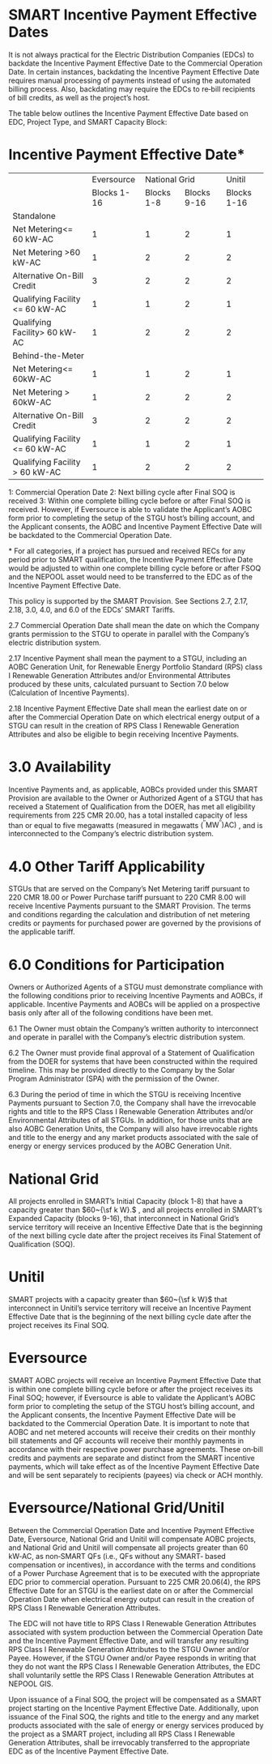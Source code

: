 # SMART Incentive Payment Effective Dates  

It is not always practical for the Electric Distribution Companies (EDCs) to backdate the Incentive Payment Effective Date to the Commercial Operation Date. In certain instances, backdating the Incentive Payment Effective Date requires manual processing of payments instead of using the automated billing process. Also, backdating may require the EDCs to re‐bill recipients of bill credits, as well as the project’s host.  

The table below outlines the Incentive Payment Effective Date based on EDC, Project Type, and SMART Capacity Block:  

# Incentive Payment Effective Date\*  

<html><body><table><tr><td></td><td>Eversource</td><td colspan="2">National Grid</td><td>Unitil</td></tr><tr><td></td><td>Blocks 1-16</td><td>Blocks 1-8</td><td>Blocks 9-16</td><td>Blocks 1-16</td></tr><tr><td colspan="5">Standalone</td></tr><tr><td>Net Metering<= 60 kW-AC</td><td>1</td><td>1</td><td>2</td><td>1</td></tr><tr><td>Net Metering >60 kW-AC</td><td>1</td><td>2</td><td>2</td><td>2</td></tr><tr><td>Alternative On-Bill Credit</td><td>3</td><td>2</td><td>2</td><td>2</td></tr><tr><td>Qualifying Facility <= 60 kW-AC</td><td>1</td><td>1</td><td>2</td><td>1</td></tr><tr><td>Qualifying Facility> 60 kW-AC</td><td>1</td><td>2</td><td>2</td><td>2</td></tr><tr><td colspan="5">Behind-the-Meter</td></tr><tr><td>Net Metering<= 60kW-AC</td><td>1</td><td>1</td><td>2</td><td>1</td></tr><tr><td>Net Metering > 60kW-AC</td><td>1</td><td>2</td><td>2</td><td>2</td></tr><tr><td>Alternative On-Bill Credit</td><td>3</td><td>2</td><td>2</td><td>2</td></tr><tr><td>Qualifying Facility <= 60 kW-AC</td><td>1</td><td>1</td><td>2</td><td>1</td></tr><tr><td>Qualifying Facility > 60 kW-AC</td><td>1</td><td>2</td><td>2</td><td>2</td></tr></table></body></html>

1: Commercial Operation Date 2: Next billing cycle after Final SOQ is received 3: Within one complete billing cycle before or after Final SOQ is received. However, if Eversource is able to validate the Applicant’s AOBC form prior to completing the setup of the STGU host’s billing account, and the Applicant consents, the AOBC and Incentive Payment Effective Date will be backdated to the Commercial Operation Date.  

\* For all categories, if a project has pursued and received RECs for any period prior to SMART qualification, the Incentive Payment Effective Date would be adjusted to within one complete billing cycle before or after FSOQ and the NEPOOL asset would need to be transferred to the EDC as of the Incentive Payment Effective Date.  

This policy is supported by the SMART Provision. See Sections 2.7, 2.17, 2.18, 3.0, 4.0, and 6.0 of the EDCs’ SMART Tariffs.  

2.7 Commercial Operation Date shall mean the date on which the Company grants permission to the STGU to operate in parallel with the Company’s electric distribution system.  

2.17 Incentive Payment shall mean the payment to a STGU, including an AOBC Generation Unit, for Renewable Energy Portfolio Standard (RPS) class I Renewable Generation Attributes and/or Environmental Attributes produced by these units, calculated pursuant to Section 7.0 below (Calculation of Incentive Payments).  

2.18 Incentive Payment Effective Date shall mean the earliest date on or after the Commercial Operation Date on which electrical energy output of a STGU can result in the creation of RPS Class I Renewable Generation Attributes and also be eligible to begin receiving Incentive Payments.  

# 3.0 Availability  

Incentive Payments and, as applicable, AOBCs provided under this SMART Provision are available to the Owner or Authorized Agent of a STGU that has received a Statement of Qualification from the DOER, has met all eligibility requirements from 225 CMR 20.00, has a total installed capacity of less than or equal to five megawatts (measured in megawatts $\left({}^{\prime\prime}\mathsf{M W}^{\prime\prime}\right)\mathsf{A C})$ , and is interconnected to the Company’s electric distribution system.  

# 4.0 Other Tariff Applicability  

STGUs that are served on the Company’s Net Metering tariff pursuant to 220 CMR 18.00 or Power Purchase tariff pursuant to 220 CMR 8.00 will receive Incentive Payments pursuant to the SMART Provision. The terms and conditions regarding the calculation and distribution of net metering credits or payments for purchased power are governed by the provisions of the applicable tariff.  

# 6.0 Conditions for Participation  

Owners or Authorized Agents of a STGU must demonstrate compliance with the following conditions prior to receiving Incentive Payments and AOBCs, if applicable. Incentive Payments and AOBCs will be applied on a prospective basis only after all of the following conditions have been met.  

6.1 The Owner must obtain the Company’s written authority to interconnect and operate in parallel with the Company’s electric distribution system.  

6.2 The Owner must provide final approval of a Statement of Qualification from the DOER for systems that have been constructed within the required timeline. This may be provided directly to the Company by the Solar Program Administrator (SPA) with the permission of the Owner.  

6.3 During the period of time in which the STGU is receiving Incentive Payments pursuant to Section 7.0, the Company shall have the irrevocable rights and title to the RPS Class I Renewable Generation Attributes and/or Environmental Attributes of all STGUs. In addition, for those units that are also AOBC Generation Units, the Company will also have irrevocable rights and title to the energy and any market products associated with the sale of energy or energy services produced by the AOBC Generation Unit.  

# National Grid  

All projects enrolled in SMART’s Initial Capacity (block 1-8) that have a capacity greater than $60~{\sf k W}.$ , and all projects enrolled in SMART’s Expanded Capacity (blocks 9-16), that interconnect in National Grid’s service territory will receive an Incentive Effective Date that is the beginning of the next billing cycle date after the project receives its Final Statement of Qualification (SOQ).  

# Unitil  

SMART projects with a capacity greater than $60~{\sf k W}$ that interconnect in Unitil’s service territory will receive an Incentive Payment Effective Date that is the beginning of the next billing cycle date after the project receives its Final SOQ.  

# Eversource  

SMART AOBC projects will receive an Incentive Payment Effective Date that is within one complete billing cycle before or after the project receives its Final SOQ; however, if Eversource is able to validate the Applicant’s AOBC form prior to completing the setup of the STGU host’s billing account, and the Applicant consents, the Incentive Payment Effective Date will be backdated to the Commercial Operation Date. It is important to note that AOBC and net metered accounts will receive their credits on their monthly bill statements and QF accounts will receive their monthly payments in accordance with their respective power purchase agreements. These on‐bill credits and payments are separate and distinct from the SMART incentive payments, which will take effect as of the Incentive Payment Effective Date and will be sent separately to recipients (payees) via check or ACH monthly.  

# Eversource/National Grid/Unitil  

Between the Commercial Operation Date and Incentive Payment Effective Date, Eversource, National Grid and Unitil will compensate AOBC projects, and National Grid and Unitil will compensate all projects greater than 60 kW‐AC, as non‐SMART QFs (i.e., QFs without any SMART‐ based compensation or incentives), in accordance with the terms and conditions of a Power Purchase Agreement that is to be executed with the appropriate EDC prior to commercial operation. Pursuant to 225 CMR 20.06(4), the RPS Effective Date for an STGU is the earliest date on or after the Commercial Operation Date when electrical energy output can result in the creation of RPS Class I Renewable Generation Attributes.  

The EDC will not have title to RPS Class I Renewable Generation Attributes associated with system production between the Commercial Operation Date and the Incentive Payment Effective Date, and will transfer any resulting RPS Class I Renewable Generation Attributes to the STGU Owner and/or Payee. However, if the STGU Owner and/or Payee responds in writing that they do not want the RPS Class I Renewable Generation Attributes, the EDC shall voluntarily settle the RPS Class I Renewable Generation Attributes at NEPOOL GIS.  

Upon issuance of a Final SOQ, the project will be compensated as a SMART project starting on the Incentive Payment Effective Date. Additionally, upon issuance of the Final SOQ, the rights and title to the energy and any market products associated with the sale of energy or energy services produced by the project as a SMART project, including all RPS Class I Renewable Generation Attributes, shall be irrevocably transferred to the appropriate EDC as of the Incentive Payment Effective Date.  